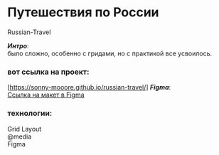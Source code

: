 # Путешествия по России
Russian-Travel<br/>

___Интро___:<br/>
было сложно, особенно с гридами, но с практикой все усвоилось.
### вот ссылка на проект:
[https://sonny-mooore.github.io/russian-travel/]
___Figma___:<br/>
[Ссылка на макет в Figma](https://www.figma.com/file/)
### технологии:
﻿﻿Grid Layout<br/>
﻿﻿@media<br/>
﻿﻿Figma<br/>

